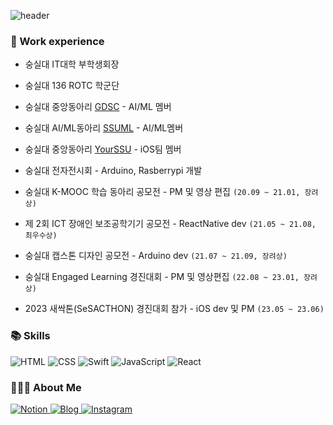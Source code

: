 ![header](https://capsule-render.vercel.app/api?type=transparent&color=auto&height=150&section=header&text=TED's%20iOS%20Github&fontSize=70&fontColor=ffffff)
### 🌿 Work experience
- 숭실대 IT대학 부학생회장
- 숭실대 136 ROTC 학군단
- 숭실대 중앙동아리 [GDSC](https://sites.google.com/view/gdscsoongsil) - AI/ML 멤버 
- 숭실대 AI/ML동아리 [SSUML](https://www.facebook.com/AI.SSUML/) - AI/ML멤버
- 숭실대 중앙동아리 [YourSSU](https://intro.yourssu.com/) - iOS팀 멤버
- 숭실대 전자전시회 - Arduino, Rasberrypi 개발

- 숭실대 K-MOOC 학습 동아리 공모전 - PM 및 영상 편집  `(20.09 ~ 21.01, 장려상)`
- 제 2회 ICT 장애인 보조공학기기 공모전 - ReactNative dev  `(21.05 ~ 21.08, 최우수상)`
- 숭실대 캡스톤 디자인 공모전 - Arduino dev  `(21.07 ~ 21.09, 장려상)`
- 숭실대 Engaged Learning 경진대회 - PM 및 영상편집  `(22.08 ~ 23.01, 장려상)`
- 2023 새싹톤(SeSACTHON) 경진대회 참가 - iOS dev 및 PM  `(23.05 ~ 23.06)`


### 📚 Skills
<div align=''>
  <img alt="HTML" src="http://img.shields.io/badge/-HTML-E34F26?style=for-the-badge&logo=html5&logoColor=white"/>
  <img alt="CSS" src="http://img.shields.io/badge/-CSS-blue?style=for-the-badge&logo=css3"/>
  <img alt="Swift" src="http://img.shields.io/badge/-Swift-F05138?style=for-the-badge&logo=swift&logoColor=white"/>
  <img alt="JavaScript" src="http://img.shields.io/badge/-JavaScript-%23F7DF1C?style=for-the-badge&logo=javascript&logoColor=000000&labelColor=%23F7DF1C&color=%23FFCE5A"/>
  <img alt="React" src="http://img.shields.io/badge/-React-black?style=for-the-badge&logo=react&logoColor=blue"/>
 </div>

### 🙋🏻‍♂️ About Me
<p align="">
  <a href="https://www.notion.so/5f63ae433674410da39d00e7998d3ab9" target="_blank">
     <img alt="Notion" src="http://img.shields.io/badge/-Notion-black?style=for-the-badge&logo=notion"/>
  </a>
  <a href="https://m.blog.naver.com/PostList.naver?blogId=shinjw4675" target="_blank">
    <img alt="Blog" src="https://img.shields.io/badge/Blog-03C75A.svg?&style=for-the-badge&logo=naver&logoColor=white"/>
  </a>
  <a href="https://www.instagram.com/chyubeleub_j" target="_blank">
    <img alt="Instagram" src="https://img.shields.io/badge/Instagram-E4405F.svg?&style=for-the-badge&logo=instagram&logoColor=white"/>
  </a>
</p>
